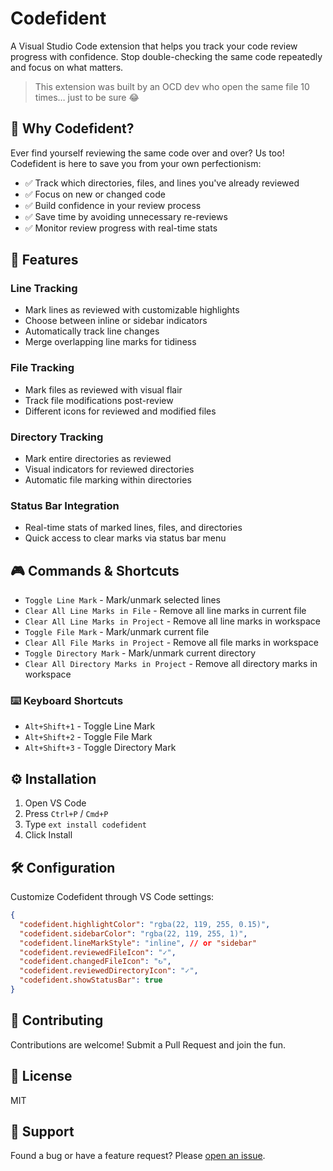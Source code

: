 # Codefident

A Visual Studio Code extension that helps you track your code review progress with confidence. Stop double-checking the same code repeatedly and focus on what matters.

> This extension was built by an OCD dev who open the same file 10 times… just to be sure 😂

## 🤔 Why Codefident?

Ever find yourself reviewing the same code over and over? Us too! Codefident is here to save you from your own perfectionism:

- ✅ Track which directories, files, and lines you've already reviewed
- ✅ Focus on new or changed code
- ✅ Build confidence in your review process
- ✅ Save time by avoiding unnecessary re-reviews
- ✅ Monitor review progress with real-time stats

## 🚀 Features

### Line Tracking

- Mark lines as reviewed with customizable highlights
- Choose between inline or sidebar indicators
- Automatically track line changes
- Merge overlapping line marks for tidiness

### File Tracking

- Mark files as reviewed with visual flair
- Track file modifications post-review
- Different icons for reviewed and modified files

### Directory Tracking

- Mark entire directories as reviewed
- Visual indicators for reviewed directories
- Automatic file marking within directories

### Status Bar Integration

- Real-time stats of marked lines, files, and directories
- Quick access to clear marks via status bar menu

## 🎮 Commands & Shortcuts

- `Toggle Line Mark` - Mark/unmark selected lines
- `Clear All Line Marks in File` - Remove all line marks in current file
- `Clear All Line Marks in Project` - Remove all line marks in workspace
- `Toggle File Mark` - Mark/unmark current file
- `Clear All File Marks in Project` - Remove all file marks in workspace
- `Toggle Directory Mark` - Mark/unmark current directory
- `Clear All Directory Marks in Project` - Remove all directory marks in workspace

### ⌨️ Keyboard Shortcuts

- `Alt+Shift+1` - Toggle Line Mark
- `Alt+Shift+2` - Toggle File Mark
- `Alt+Shift+3` - Toggle Directory Mark

## ⚙️ Installation

1. Open VS Code
2. Press `Ctrl+P` / `Cmd+P`
3. Type `ext install codefident`
4. Click Install

## 🛠️ Configuration

Customize Codefident through VS Code settings:

```json
{
  "codefident.highlightColor": "rgba(22, 119, 255, 0.15)",
  "codefident.sidebarColor": "rgba(22, 119, 255, 1)",
  "codefident.lineMarkStyle": "inline", // or "sidebar"
  "codefident.reviewedFileIcon": "✓",
  "codefident.changedFileIcon": "↻",
  "codefident.reviewedDirectoryIcon": "✓",
  "codefident.showStatusBar": true
}
```

## 🤝 Contributing

Contributions are welcome! Submit a Pull Request and join the fun.

## 📜 License

MIT

## 🐞 Support

Found a bug or have a feature request? Please [open an issue](https://github.com/yourusername/codefident/issues).

